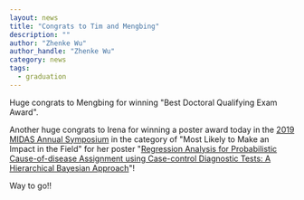 ```yaml
---
layout: news
title: "Congrats to Tim and Mengbing"
description: ""
author: "Zhenke Wu"
author_handle: "Zhenke Wu"
category: news
tags: 
  - graduation
---
```


Huge congrats to Mengbing for winning "Best Doctoral Qualifying Exam Award".

Another huge congrats to Irena for winning a poster award today in the [2019 MIDAS Annual Symposium](https://midas.umich.edu/2019-symposium/) in the category of "Most Likely to Make an Impact in the Field" for her poster "[Regression Analysis for Probabilistic Cause-of-disease Assignment using Case-control Diagnostic Tests: A Hierarchical Bayesian Approach](/assets/pdfs/papers/MIDAS_2019_poster.pdf)"!

Way to go!!

